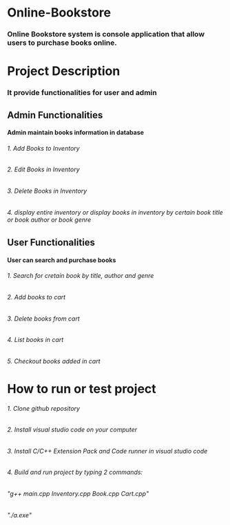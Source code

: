 # Online-Bookstore
### Online Bookstore system is console application that allow users to purchase books online.

# Project Description
### It provide functionalities for user and admin

## Admin Functionalities
#### Admin maintain books information in database

###### 1. Add Books to Inventory
###### 2. Edit Books in Inventory
###### 3. Delete Books in Inventory
###### 4. display entire inventory or display books in inventory by certain book title or book author or book genre

## User Functionalities
#### User can search and purchase books

###### 1. Search for cretain book by title, author and genre
###### 2. Add books to cart
###### 3. Delete books from cart
###### 4. List books in cart
###### 5. Checkout books added in cart

# How to run or test project

###### 1. Clone github repository
###### 2. Install visual studio code on your computer
###### 3. Install C/C++ Extension Pack and Code runner in visual studio code
###### 4. Build and run project by typing 2 commands:
######   "g++ main.cpp Inventory.cpp Book.cpp Cart.cpp"
######    "./a.exe"



